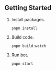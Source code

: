 ## Getting Started

1. Install packages.
   ```
   pnpm install
   ```
2. Build code.
   ```
   pnpm build:watch
   ```
3. Run bot.
   ```
   pnpm start
   ```
